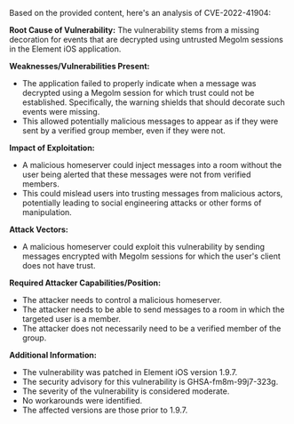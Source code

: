 Based on the provided content, here's an analysis of CVE-2022-41904:

**Root Cause of Vulnerability:**
The vulnerability stems from a missing decoration for events that are decrypted using untrusted Megolm sessions in the Element iOS application.

**Weaknesses/Vulnerabilities Present:**
- The application failed to properly indicate when a message was decrypted using a Megolm session for which trust could not be established. Specifically, the warning shields that should decorate such events were missing.
- This allowed potentially malicious messages to appear as if they were sent by a verified group member, even if they were not.

**Impact of Exploitation:**
- A malicious homeserver could inject messages into a room without the user being alerted that these messages were not from verified members.
- This could mislead users into trusting messages from malicious actors, potentially leading to social engineering attacks or other forms of manipulation.

**Attack Vectors:**
- A malicious homeserver could exploit this vulnerability by sending messages encrypted with Megolm sessions for which the user's client does not have trust.

**Required Attacker Capabilities/Position:**
- The attacker needs to control a malicious homeserver.
- The attacker needs to be able to send messages to a room in which the targeted user is a member.
- The attacker does not necessarily need to be a verified member of the group.

**Additional Information:**
- The vulnerability was patched in Element iOS version 1.9.7.
- The security advisory for this vulnerability is GHSA-fm8m-99j7-323g.
- The severity of the vulnerability is considered moderate.
- No workarounds were identified.
- The affected versions are those prior to 1.9.7.